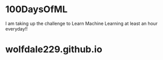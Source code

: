 # 100DaysOfML

I am taking up the challenge to Learn Machine Learning at least an hour everyday!!
# wolfdale229.github.io
